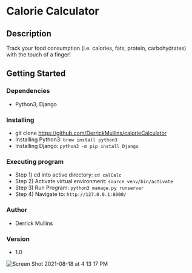 # Calorie Calculator

## Description
Track your food consumption (i.e. calories, fats, protein, carbohydrates) with the touch of a finger!

## Getting Started
### Dependencies
* Python3, Django

### Installing
* git clone https://github.com/DerrickMullins/calorieCalculator
* Installing Python3: ```brew install python3```
* Installing Django: ```python3 -m pip install Django```

### Executing program
* Step 1) cd into active directory: ```cd calCalc```
* Step 2) Activate virtual environment: ```source venv/bin/activate```
* Step 3) Run Program: ```python3 manage.py runserver```
* Step 4) Navigate to: ```http://127.0.0.1:8000/```

### Author
* Derrick Mullins

### Version
* 1.0

![Screen Shot 2021-08-18 at 4 13 17 PM](https://user-images.githubusercontent.com/51868675/129966213-1311d6c6-0663-4f8a-b875-19ec0b5591f7.png)
